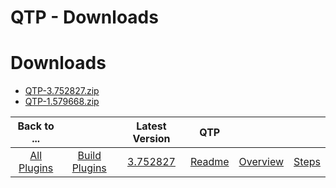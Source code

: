 
QTP - Downloads
===============

# Downloads

- [QTP-3.752827.zip](https://raw.githubusercontent.com/UrbanCode/IBM-UCB-PLUGINS/main/files/QTP/QTP-3.752827.zip)
- [QTP-1.579668.zip](https://raw.githubusercontent.com/UrbanCode/IBM-UCB-PLUGINS/main/files/QTP/QTP-1.579668.zip)

|Back to ...||Latest Version|QTP |||
| :---: | :---: | :---: | :---: | :---: | :---: |
|[All Plugins](../../index.md)|[Build Plugins](../README.md)|[3.752827](https://raw.githubusercontent.com/UrbanCode/IBM-UCB-PLUGINS/main/files/QTP/QTP-3.752827.zip)|[Readme](README.md)|[Overview](overview.md)|[Steps](steps.md)|
